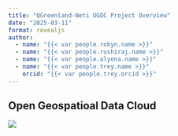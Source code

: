 ```yaml
---
title: "QGreenland-Neti OGDC Project Overview"
date: "2025-03-11"
format: revealjs
author:
  - name: "{{< var people.robyn.name >}}"
  - name: "{{< var people.rushiraj.name >}}"
  - name: "{{< var people.alyona.name >}}"
  - name: "{{< var people.trey.name >}}"
    orcid: "{{< var people.trey.orcid >}}"
---
```



## Open Geospatioal Data Cloud

![](../_images/ogdc-chart1/png)
